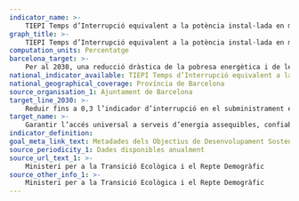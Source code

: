 ```yaml
---
indicator_name: >-
    TIEPI Temps d’Interrupció equivalent a la potència instal·lada en mitjana tensió en àrees urbanes de la província de Barcelona
graph_title: >-
    TIEPI Temps d’Interrupció equivalent a la potència instal·lada en mitjana tensió en àrees urbanes de la província de Barcelona
computation_units: Percentatge
barcelona_target: >-
    Per al 2030, una reducció dràstica de la pobresa energètica i de les interrupcions de subministrament a Barcelona
national_indicator_available: TIEPI Temps d’Interrupció equivalent a la potència instal·lada en mitjana tensió en àrees urbanes de la província de Barcelona
national_geographical_coverage: Província de Barcelona 
source_organisation_1: Ajuntament de Barcelona
target_line_2030: >-
    Reduir fins a 0,3 l’indicador d’interrupció en el subministrament elèctric
target_name: >-
    Garantir l’accés universal a serveis d’energia assequibles, confiables i moderns
indicator_definition:
goal_meta_link_text: Metadades dels Objectius de Desenvolupament Sostenible de les Nacions Unides (pdf 894kB)
source_periodicity_1: Dades disponibles anualment
source_url_text_1: >-
    Ministeri per a la Transició Ecològica i el Repte Demogràfic 
source_other_info_1: >-
    Ministeri per a la Transició Ecològica i el Repte Demogràfic 
---
```


